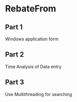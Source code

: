 # RebateFrom

## Part 1
Windows application form 

## Part 2
Time Analysis of Data entry

## Part 3
Use Multithreading for searching
